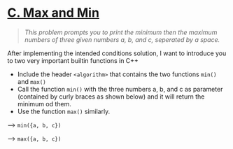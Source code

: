 # [C. Max and Min](https://codeforces.com/group/6uhngucRCe/contest/429334/problem/C)
> *This problem prompts you to print the minimum then the maximum numbers of three given numbers a, b, and c, seperated by a space.*

After implementing the intended conditions solution, I want to introduce you to two very important builtin functions in C++
+ Include the header ```<algorithm>``` that contains the two functions ```min()``` and ```max()```
+ Call the function ```min()``` with the three numbers a, b, and c as parameter (contained by curly braces as shown below) and it will return the minimum od them.
+ Use the function ```max()``` similarly.

--> ```min({a, b, c})```

--> ```max({a, b, c})```
